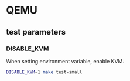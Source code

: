# QEMU

## test parameters

### DISABLE_KVM

When setting environment variable, enable KVM.

```sh
DISABLE_KVM=1 make test-small
```
